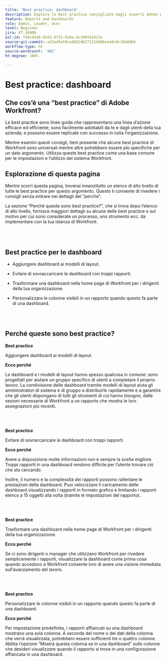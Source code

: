 ```yaml
---
title: 'Best practice: dashboard'
description: Esplora le best practice consigliate dagli esperti Adobe Workfront in merito alla configurazione, alla gestione e all’utilizzo delle dashboard di Workfront.
feature: Reports and Dashboards
role: Admin, Leader, User
level: Beginner
jira: KT-10909
exl-id: fd4cd3d4-9343-4f33-919a-9c390f42411a
source-git-commit: a25a49e59ca483246271214886ea4dc9c10e8d66
workflow-type: ht
source-wordcount: '482'
ht-degree: 100%

---
```


# Best practice: dashboard

## Che cos’è una “best practice” di Adobe Workfront?

Le best practice sono linee guida che rappresentano una linea d’azione efficace ed efficiente; sono facilmente adottabili da te e dagli utenti della tua azienda; e possono essere replicate con successo in tutta l’organizzazione.

Mentre esamini questi consigli, tieni presente che alcune best practice di Workfront sono universali mentre altre potrebbero essere più specifiche per un dato argomento. Utilizza queste best practice come una base comune per le impostazioni e l’utilizzo del sistema Workfront.

## Esplorazione di questa pagina

Mentre scorri questa pagina, troverai innanzitutto un elenco di alto livello di tutte le best practice per questo argomento. Questo ti consente di rivedere i consigli senza entrare nei dettagli del “perché”.

La sezione “Perché queste sono best practice?”, che si trova dopo l’elenco di alto livello, fornisce maggiori dettagli su alcune delle best practice e sul motivo per cui sono considerate un processo, uno strumento ecc. da implementare con la tua istanza di Workfront.

</br>
</br>

## Best practice per le dashboard

* Aggiungere dashboard ai modelli di layout.

* Evitare di sovraccaricare le dashboard con troppi rapporti.

* Trasformare una dashboard nella home page di Workfront per i dirigenti della tua organizzazione.

* Personalizzare le colonne visibili in un rapporto quando questo fa parte di una dashboard.


</br>
</br>


## Perché queste sono best practice?

**Best practice**

Aggiungere dashboard ai modelli di layout.

**Ecco perché**

Le dashboard e i modelli di layout hanno spesso qualcosa in comune: sono progettati per aiutare un gruppo specifico di utenti a completare il proprio lavoro. La condivisione delle dashboard tramite modelli di layout aiuta gli amministratori di sistema e di gruppo a distribuirle rapidamente e a garantire che gli utenti dispongano di tutti gli strumenti di cui hanno bisogno, dalle sezioni necessarie di Workfront a un rapporto che mostra le loro assegnazioni più recenti.

</br>
</br>

**Best practice**

Evitare di sovraccaricare le dashboard con troppi rapporti.

**Ecco perché**

Avere a disposizione molte informazioni non è sempre la scelta migliore. Troppi rapporti in una dashboard rendono difficile per l’utente trovare ciò che sta cercando.

Inoltre, il numero e la complessità dei rapporti possono rallentare le prestazioni della dashboard. Puoi velocizzare il caricamento delle dashboard visualizzando i rapporti in formato grafico e limitando i rapporti elenco a 15 oggetti alla volta (tramite le impostazioni del rapporto).

</br>
</br>

**Best practice**

Trasformare una dashboard nella home page di Workfront per i dirigenti della tua organizzazione.

**Ecco perché**

Se ci sono dirigenti o manager che utilizzano Workfront per rivedere semplicemente i rapporti, visualizzare la dashboard come prima cosa quando accedono a Workfront consente loro di avere una visione immediata sull’avanzamento del lavoro.

</br>
</br>

**Best practice**

Personalizzare le colonne visibili in un rapporto quando questo fa parte di una dashboard.

**Ecco perché**

Per impostazione predefinita, i rapporti affiancati su una dashboard mostrano una sola colonna. A seconda del nome o dei dati della colonna che verrà visualizzata, potrebbero essere sufficienti tre o quattro colonne. Abilita l’opzione “Mostra questa colonna se in una dashboard” sulle colonne che desideri visualizzare quando il rapporto si trova in una configurazione affiancata in una dashboard.

